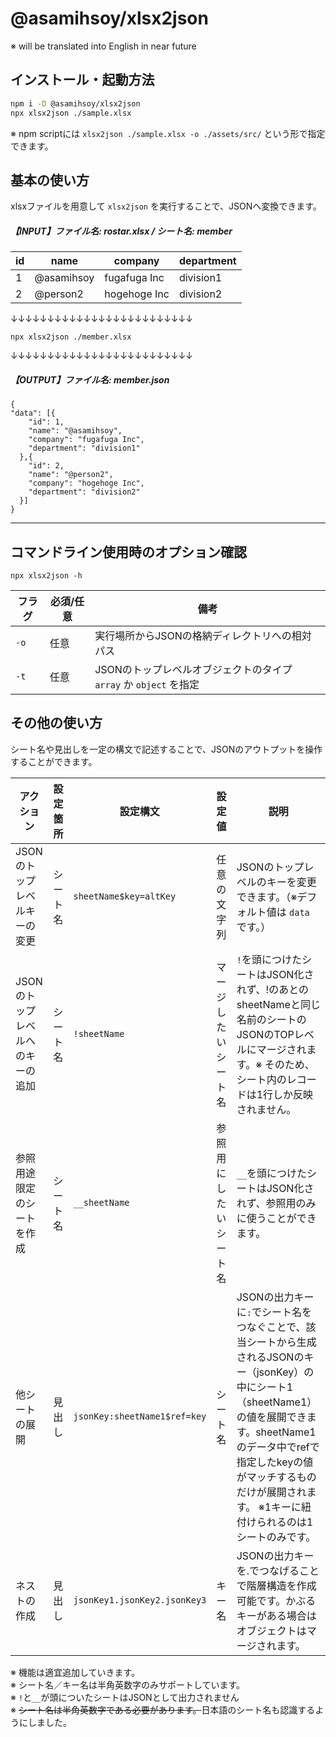 # @asamihsoy/xlsx2json

※ will be translated into English in near future

## インストール・起動方法

``` bash
npm i -D @asamihsoy/xlsx2json
npx xlsx2json ./sample.xlsx
```

※ npm scriptには `xlsx2json ./sample.xlsx -o ./assets/src/` という形で指定できます。

## 基本の使い方

xlsxファイルを用意して `xlsx2json` を実行することで、JSONへ変換できます。

##### 【INPUT】ファイル名: rostar.xlsx / シート名: member

|id|name      |company     |department|
|--|----------|------------|----------|
|1 |@asamihsoy|fugafuga Inc|division1 |
|2 |@person2  |hogehoge Inc|division2 |

↓↓↓↓↓↓↓↓↓↓↓↓↓↓↓↓↓↓↓↓↓↓↓↓↓

```
npx xlsx2json ./member.xlsx
```

↓↓↓↓↓↓↓↓↓↓↓↓↓↓↓↓↓↓↓↓↓↓↓↓↓

##### 【OUTPUT】ファイル名: member.json
```
{
"data": [{
    "id": 1,
    "name": "@asamihsoy",
    "company": "fugafuga Inc",
    "department": "division1"
  },{
    "id": 2,
    "name": "@person2",
    "company": "hogehoge Inc",
    "department": "division2"
  }]
}
```

---

## コマンドライン使用時のオプション確認

```
npx xlsx2json -h
```

|フラグ|必須/任意|備考                                                             |
|------|---------|-----------------------------------------------------------------|
|`-o`  |任意     |実行場所からJSONの格納ディレクトリへの相対パス                   |
|`-t`  |任意     |JSONのトップレベルオブジェクトのタイプ `array` か `object` を指定|

## その他の使い方

シート名や見出しを一定の構文で記述することで、JSONのアウトプットを操作することができます。

|アクション                      |設定箇所|設定構文                    |設定値                |説明                                                                                                                                                                                                                                                             |
|--------------------------------|--------|----------------------------|----------------------|-----------------------------------------------------------------------------------------------------------------------------------------------------------------------------------------------------------------------------------------------------------------|
|JSONのトップレベルキーの変更    |シート名|`sheetName$key=altKey`      |任意の文字列          |JSONのトップレベルのキーを変更できます。（※デフォルト値は `data` です。）                                                                                                                                                                                        |
|JSONのトップレベルへのキーの追加|シート名|`!sheetName`                |マージしたいシート名  |`!`を頭につけたシートはJSON化されず、!のあとのsheetNameと同じ名前のシートのJSONのTOPレベルにマージされます。※ そのため、シート内のレコードは1行しか反映されません。                                                                                              |
|参照用途限定のシートを作成      |シート名|`__sheetName`               |参照用にしたいシート名|`__`を頭につけたシートはJSON化されず、参照用のみに使うことができます。                                                                                                                                                                                           |
|他シートの展開                  |見出し  |`jsonKey:sheetName1$ref=key`|シート名              |JSONの出力キーに`:`でシート名をつなぐことで、該当シートから生成されるJSONのキー（jsonKey）の中にシート1（sheetName1）の値を展開できます。sheetName1のデータ中でrefで指定したkeyの値がマッチするものだけが展開されます。 ※1キーに紐付けられるのは1シートのみです。|
|ネストの作成                    |見出し  |`jsonKey1.jsonKey2.jsonKey3`|キー名                |JSONの出力キーを.でつなげることで階層構造を作成可能です。かぶるキーがある場合はオブジェクトはマージされます。                                                                                                                                                    |

※ 機能は適宜追加していきます。  
※ シート名／キー名は半角英数字のみサポートしています。  
※ `!`と`__`が頭についたシートはJSONとして出力されません  
※ ~~シート名は半角英数字である必要があります。~~日本語のシート名も認識するようにしました。

